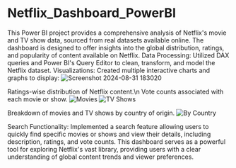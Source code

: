 # Netflix_Dashboard_PowerBI
This Power BI project provides a comprehensive analysis of Netflix's movie and TV show data, sourced from real datasets available online. The dashboard is designed to offer insights into the global distribution, ratings, and popularity of content available on Netflix.
Data Processing: Utilized DAX queries and Power BI's Query Editor to clean, transform, and model the Netflix dataset.
Visualizations: Created multiple interactive charts and graphs to display:
![Screenshot 2024-08-31 183020](https://github.com/user-attachments/assets/7d1c30f6-d4f2-4f7e-80b3-c8b4913f7db8)

 Ratings-wise distribution of Netflix content.\n
 Vote counts associated with each movie or show.
 ![Movies](https://github.com/user-attachments/assets/d8a44c82-062c-4193-a575-27bbb514d1c4)
 ![TV Shows](https://github.com/user-attachments/assets/6d1983a6-a18b-44b9-a856-29fb579ead1c)
 
 Breakdown of movies and TV shows by country of origin.
 ![By Country](https://github.com/user-attachments/assets/05d58271-30b2-4c37-bcd4-1654806170e9)

Search Functionality: Implemented a search feature allowing users to quickly find specific movies or shows and view their details, including description, ratings, and vote 
 counts.
This dashboard serves as a powerful tool for exploring Netflix's vast library, providing users with a clear understanding of global content trends and viewer preferences.
